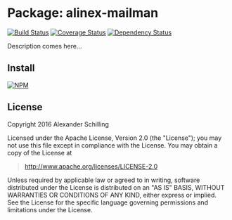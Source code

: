 Package: alinex-mailman
=================================================

[![Build Status](https://travis-ci.org/alinex/node-mailman.svg?branch=master)](https://travis-ci.org/alinex/node-mailman) 
[![Coverage Status](https://coveralls.io/repos/alinex/node-mailman/badge.png?branch=master)](https://coveralls.io/r/alinex/node-mailman?branch=master)
[![Dependency Status](https://gemnasium.com/alinex/node-mailman.png)](https://gemnasium.com/alinex/node-mailman)

Description comes here...


Install
-------------------------------------------------

[![NPM](https://nodei.co/npm/alinex-mailman.png?downloads=true&stars=true)](https://nodei.co/npm/alinex-mailman/)


License
-------------------------------------------------

Copyright 2016 Alexander Schilling

Licensed under the Apache License, Version 2.0 (the "License");
you may not use this file except in compliance with the License.
You may obtain a copy of the License at

>  <http://www.apache.org/licenses/LICENSE-2.0>

Unless required by applicable law or agreed to in writing, software
distributed under the License is distributed on an "AS IS" BASIS,
WITHOUT WARRANTIES OR CONDITIONS OF ANY KIND, either express or implied.
See the License for the specific language governing permissions and
limitations under the License.
